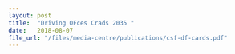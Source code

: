 ```yaml
---
layout: post
title:  "Driving OFces Crads 2035 "
date:   2018-08-07
file_url: "/files/media-centre/publications/csf-df-cards.pdf"
---
```



